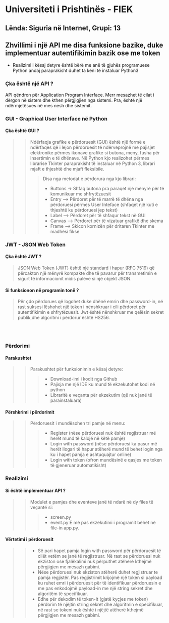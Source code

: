 # Universiteti i Prishtinës - FIEK
## Lënda: Siguria në Internet, Grupi: 13
## Zhvillimi i një API me disa funksione bazike, duke implementuar autentifikimin bazik ose me token

* Realizimi i kësaj detyre është bërë me anë të gjuhës programuese Python andaj paraprakisht duhet ta keni të instaluar Python3
  
### Çka është një API ?
 API qëndron për Application Program Interface. Merr mesazhet të cilat i dërgon në sistem dhe kthen përgjigjien nga sistemi. Pra, është një ndërmjetësues në mes nesh dhe sistemit.


### GUI - Graphical User Interface në Python
#### Çka është GUI ?
>> Ndërfaqja grafike e përdoruesit (GUI) është një formë e ndërfaqes që i lejon përdoruesit të ndërveprojnë me pajisjet elektronike përmes ikonave grafike si butona, meny, fusha për insertimin e të dhënave. 
>> Në Python kjo realizohet përmes librarise Tkinter paraprakisht të instaluar në Python 3, librari mjaft e thjeshtë dhe mjaft fleksibile.
>>> Disa nga metodat e përdorura nga kjo librari:
>>> - Buttons -> Shfaq butona pra paraqet një mënyrë për të komunikuar me shfrytëzuesit
>>> - Entry –> Përdoret për të marrë të dhëna nga përdoruesi përmes User Inteface (shfaqet një kuti e thjeshtë ku përdoruesi jep tekst)
>>> - Label –> Përdoret për të shfaqur tekst në GUI
>>> - Canvas –> Përdoret për të vizatuar grafikë dhe skema
>>> - Frame –> Skicon kornizën për dritaren Tkinter me madhësi fikse

 
### JWT - JSON Web Token
#### Çka është JWT ?
> JSON Web Token (JWT) është një standard i hapur (RFC 7519) që përcakton një mënyrë kompakte dhe të pavarur për transmetimin e sigurt të informacionit midis palëve si një objekt JSON.
#### Si funksionon në programin tonë ?
> Për çdo përdorues që logohet duke dhënë emrin dhe password-in, në rast suksesi lëshohet një token i nënshkruar i cili përdoret për autentifikimin e shfrytëzuesit.
> Jwt është nënshkruar me qelësin sekret publik,dhe algoritmi i përdorur është HS256.

\
&nbsp;
 
### Përdorimi
#### Parakushtet
>> Parakushtet për funksionimin e kësaj detyre:
>>> * Download-imi i kodit nga Github
>>> * Pajisja me një IDE ku mund të ekzekutohet kodi në python
>>> * Libraritë e veçanta për ekzekutim (që nuk janë të parainstaluara)
#### Përshkrimi i përdorimit
>> Përdoruesit i mundësohen tri pamje në menu:
>>> - Register (nëse përdoruesi nuk është regjistruar më herët mund të kalojë në këtë pamje)
>>> - Login with password (nëse përdoruesi ka pasur më herët llogari të hapur atëherë mund të behet login nga ku i hapet pamja e ashtuquajtur online)
>>> - Login with token (ofron mundësinë e qasjes me token të gjeneruar automatikisht)

 
### Realizimi
#### Si është implementuar API ?
>> Modulet e pamjes dhe eventeve janë të ndarë në dy files të veçantë si:
>>> * screen.py 
>>> * event.py
>> E më pas ekzekutimi i programit bëhet në file-in app.py.
#### Vërtetimi i përdoruesit
>> - Së pari hapet pamja login with password për përdoruesit të cilët vetëm se janë të regjistruar. Në rast se përdoruesi nuk ekziston ose fjalëkalimi nuk përputhet atëherë kthejmë përgjigjen me mesazh gabimi.
>> - Nëse përdoruesi nuk ekziston atëherë duhet regjistruar te pamja regjistër. Pas regjistrimit krijojmë një token si payload ku ruhet emri i përdoruesit për të identifikuar përdoruesin e me pas enkodojmë payload-in me një string sekret dhe algoritëm të specifikuar.
>> - Edhe për dekodim të token-it (gjatë kyçjes me token) përdorim të njëjtin string sekret dhe algoritmin e specifikuar, në rast se tokeni nuk është i njëjtë atëherë kthejmë përgjigjen me mesazh gabimi.
